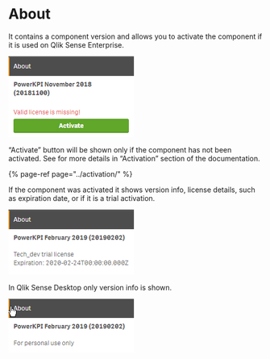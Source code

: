 # About

It contains a component version and allows you to activate the component if it is used on Qlik Sense Enterprise.

![](../.gitbook/assets/image%20%28108%29.png)

“Activate” button will be shown only if the component has not been activated. See for more details in “Activation” section of the documentation.

{% page-ref page="../activation/" %}

If the component was activated it shows version info, license details, such as expiration date, or if it is a trial activation.

![](../.gitbook/assets/image%20%2847%29.png)

In Qlik Sense Desktop only version info is shown.

![](../.gitbook/assets/image%20%2832%29.png)

